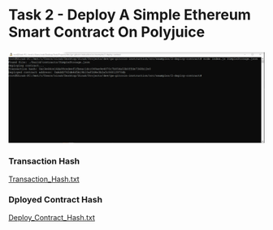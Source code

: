 # Task 2 - Deploy A Simple Ethereum Smart Contract On Polyjuice 

### 
![Deploy-Contract-Snapshot](https://github.com/sirakberhane/nervos-network/blob/main/task2/deploy-contract.PNG)

### Transaction Hash
[Transaction_Hash.txt](https://github.com/sirakberhane/nervos-network/blob/main/task2/Transaction_Hash.txt)

### Dployed Contract Hash
[Deploy_Contract_Hash.txt](https://github.com/sirakberhane/nervos-network/blob/main/task2/Deploy_Contract_Hash.txt)

